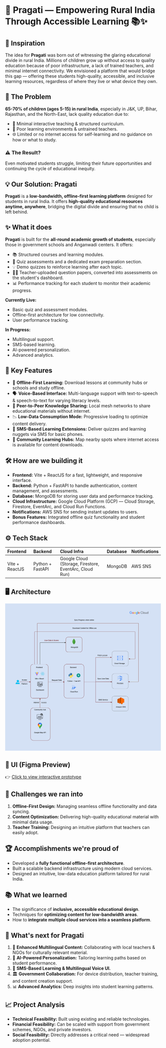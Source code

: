 # 🚀 Pragati — Empowering Rural India Through Accessible Learning 📚✨

## 🌟 Inspiration
The idea for **Pragati** was born out of witnessing the glaring educational divide in rural India. Millions of children grow up without access to quality education because of poor infrastructure, a lack of trained teachers, and minimal internet connectivity. We envisioned a platform that would bridge this gap — offering these students high-quality, accessible, and inclusive learning resources, regardless of where they live or what device they own.


## 📌 The Problem
**65-70% of children (ages 5-15) in rural India**, especially in J&K, UP, Bihar, Rajasthan, and the North-East, lack quality education due to:

- 📖 Minimal interactive teaching & structured curriculum.
- 🏫 Poor learning environments & untrained teachers.
- 🌐 Limited or no internet access for self-learning and no guidance on how or what to study.

### ⚠️ The Result?
Even motivated students struggle, limiting their future opportunities and continuing the cycle of educational inequity.


## 💡 Our Solution: Pragati

**Pragati** is a **low-bandwidth, offline-first learning platform** designed for students in rural India. It offers **high-quality educational resources anytime, anywhere**, bridging the digital divide and ensuring that no child is left behind.


## ✨ What it does

**Pragati** is built for the **all-round academic growth of students**, especially those in government schools and Anganwadi centers. It offers:

- 📚 Structured courses and learning modules.
- 📝 Quiz assessments and a dedicated exam preparation section.
- 💡 Demo quizzes to reinforce learning after each topic.
- 👩‍🏫 Teacher-uploaded question papers, converted into assessments on the student's dashboard.
- 📊 Performance tracking for each student to monitor their academic progress.

**Currently Live:**
- Basic quiz and assessment modules.
- Offline-first architecture for low connectivity.
- User performance tracking.

**In Progress:**
- Multilingual support.
- SMS-based learning.
- AI-powered personalization.
- Advanced analytics.


## 🔑 Key Features

- 📲 **Offline-First Learning:** Download lessons at community hubs or schools and study offline.
- 🗣️ **Voice-Based Interface:** Multi-language support with text-to-speech & speech-to-text for varying literacy levels.
- 🤝 **Peer-to-Peer Knowledge Sharing:** Local mesh networks to share educational materials without internet.
- 📉 **Low-Data Consumption Mode:** Progressive loading to optimize content delivery.
- 📱 **SMS-Based Learning Extensions:** Deliver quizzes and learning nuggets via SMS for basic phones.
- 📍 **Community Learning Hubs:** Map nearby spots where internet access is available for content downloads.

## 🛠️ How are we building it

- **Frontend:** Vite + ReactJS for a fast, lightweight, and responsive interface.
- **Backend:** Python + FastAPI to handle authentication, content management, and assessments.
- **Database:** MongoDB for storing user data and performance tracking.
- **Cloud Infrastructure:** Google Cloud Platform (GCP) — Cloud Storage, Firestore, EventArc, and Cloud Run Functions.
- **Notifications:** AWS SNS for sending instant updates to users.
- **Bonus Features:** Integrated offline quiz functionality and student performance dashboards.



## ⚙️ Tech Stack

| Frontend | Backend | Cloud Infra | Database | Notifications |
|:---------|:---------|:--------------|:------------|:----------------|
| Vite + ReactJS | Python + FastAPI | Google Cloud (Storage, Firestore, EventArc, Cloud Run) | MongoDB | AWS SNS |

## 🖥️ Architecture

![Solution-Architecture](./Pragati%20Architecture.png)


## 🎨 UI (Figma Preview)

👉 [Click to view interactive prototype](https://www.figma.com/proto/YWgkillSyTKhsZ2wVhcuSb/Untitled?node-id=1-2&t=7mMhk02TVvS7DhSm-1&scaling=scale-down&content-scaling=fixed&page-id=0%3A1&starting-point-node-id=1%3A2&show-proto-sidebar=1)


## 🚧 Challenges we ran into

1. **Offline-First Design:** Managing seamless offline functionality and data syncing.
2. **Content Optimization:** Delivering high-quality educational material with minimal data usage.
3. **Teacher Training:** Designing an intuitive platform that teachers can easily adopt.


## 🏆 Accomplishments we're proud of

- Developed a **fully functional offline-first architecture**.
- Built a scalable backend infrastructure using modern cloud services.
- Designed an intuitive, low-data education platform tailored for rural India.



## 📚 What we learned

- The significance of **inclusive, accessible educational design**.
- Techniques for **optimizing content for low-bandwidth areas**.
- How to **integrate multiple cloud services into a seamless platform**.

## 🚀 What's next for Pragati

1. 📑 **Enhanced Multilingual Content:** Collaborating with local teachers & NGOs for culturally relevant material.
2. 🤖 **AI-Powered Personalization:** Tailoring learning paths based on student performance.
3. 📲 **SMS-Based Learning & Multilingual Voice UI.**
4. 🏛️ **Government Collaboration:** For device distribution, teacher training, and content creation support.
5. 📊 **Advanced Analytics:** Deep insights into student learning patterns.



## 📈 Project Analysis

- **Technical Feasibility:** Built using existing and reliable technologies.
- **Financial Feasibility:** Can be scaled with support from government schemes, NGOs, and private investors.
- **Social Feasibility:** Directly addresses a critical need — widespread adoption potential.
